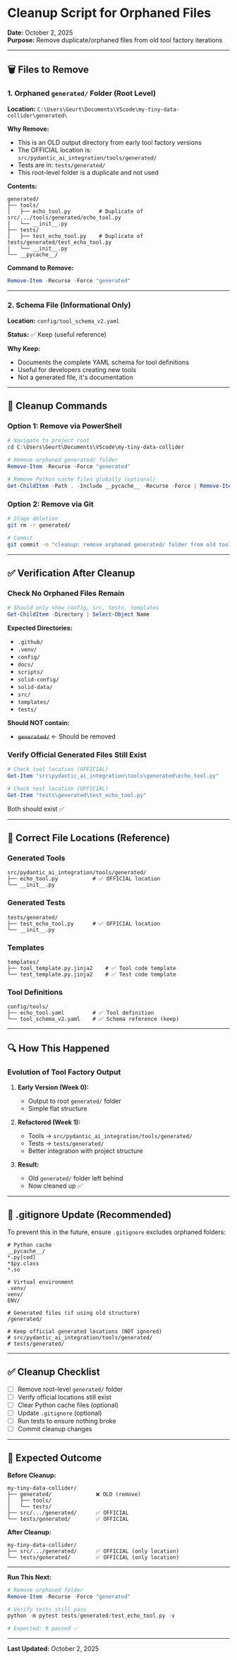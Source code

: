 # Cleanup Script for Orphaned Files

**Date:** October 2, 2025  
**Purpose:** Remove duplicate/orphaned files from old tool factory iterations

---

## 🗑️ Files to Remove

### **1. Orphaned `generated/` Folder (Root Level)**

**Location:** `C:\Users\Geurt\Documents\VScode\my-tiny-data-collider\generated\`

**Why Remove:**
- This is an OLD output directory from early tool factory versions
- The OFFICIAL location is: `src/pydantic_ai_integration/tools/generated/`
- Tests are in: `tests/generated/`
- This root-level folder is a duplicate and not used

**Contents:**
```
generated/
├── tools/
│   ├── echo_tool.py         # Duplicate of src/.../tools/generated/echo_tool.py
│   └── __init__.py
├── tests/
│   ├── test_echo_tool.py    # Duplicate of tests/generated/test_echo_tool.py
│   └── __init__.py
└── __pycache__/
```

**Command to Remove:**
```powershell
Remove-Item -Recurse -Force "generated"
```

---

### **2. Schema File (Informational Only)**

**Location:** `config/tool_schema_v2.yaml`

**Status:** ✅ Keep (useful reference)

**Why Keep:**
- Documents the complete YAML schema for tool definitions
- Useful for developers creating new tools
- Not a generated file, it's documentation

---

## 🧹 Cleanup Commands

### **Option 1: Remove via PowerShell**

```powershell
# Navigate to project root
cd C:\Users\Geurt\Documents\VScode\my-tiny-data-collider

# Remove orphaned generated/ folder
Remove-Item -Recurse -Force "generated"

# Remove Python cache files globally (optional)
Get-ChildItem -Path . -Include __pycache__ -Recurse -Force | Remove-Item -Recurse -Force
```

### **Option 2: Remove via Git**

```bash
# Stage deletion
git rm -r generated/

# Commit
git commit -m "cleanup: remove orphaned generated/ folder from old tool factory"
```

---

## ✅ Verification After Cleanup

### **Check No Orphaned Files Remain**

```powershell
# Should only show config, src, tests, templates
Get-ChildItem -Directory | Select-Object Name
```

**Expected Directories:**
- `.github/`
- `.venv/`
- `config/`
- `docs/`
- `scripts/`
- `solid-config/`
- `solid-data/`
- `src/`
- `templates/`
- `tests/`

**Should NOT contain:**
- ~~`generated/`~~ ← Should be removed

### **Verify Official Generated Files Still Exist**

```powershell
# Check tool location (OFFICIAL)
Get-Item "src\pydantic_ai_integration\tools\generated\echo_tool.py"

# Check test location (OFFICIAL)
Get-Item "tests\generated\test_echo_tool.py"
```

Both should exist ✅

---

## 📂 Correct File Locations (Reference)

### **Generated Tools**
```
src/pydantic_ai_integration/tools/generated/
├── echo_tool.py           # ✅ OFFICIAL location
└── __init__.py
```

### **Generated Tests**
```
tests/generated/
├── test_echo_tool.py      # ✅ OFFICIAL location
└── __init__.py
```

### **Templates**
```
templates/
├── tool_template.py.jinja2    # ✅ Tool code template
└── test_template.py.jinja2    # ✅ Test code template
```

### **Tool Definitions**
```
config/tools/
├── echo_tool.yaml         # ✅ Tool definition
└── tool_schema_v2.yaml    # ✅ Schema reference (keep)
```

---

## 🔍 How This Happened

### **Evolution of Tool Factory Output**

1. **Early Version (Week 0):**
   - Output to root `generated/` folder
   - Simple flat structure

2. **Refactored (Week 1):**
   - Tools → `src/pydantic_ai_integration/tools/generated/`
   - Tests → `tests/generated/`
   - Better integration with project structure

3. **Result:**
   - Old `generated/` folder left behind
   - Now cleaned up ✅

---

## 📝 .gitignore Update (Recommended)

To prevent this in the future, ensure `.gitignore` excludes orphaned folders:

```gitignore
# Python cache
__pycache__/
*.py[cod]
*$py.class
*.so

# Virtual environment
.venv/
venv/
ENV/

# Generated files (if using old structure)
/generated/

# Keep official generated locations (NOT ignored)
# src/pydantic_ai_integration/tools/generated/
# tests/generated/
```

---

## ✅ Cleanup Checklist

- [ ] Remove root-level `generated/` folder
- [ ] Verify official locations still exist
- [ ] Clear Python cache files (optional)
- [ ] Update `.gitignore` (optional)
- [ ] Run tests to ensure nothing broke
- [ ] Commit cleanup changes

---

## 🎯 Expected Outcome

**Before Cleanup:**
```
my-tiny-data-collider/
├── generated/              ❌ OLD (remove)
│   ├── tools/
│   └── tests/
├── src/.../generated/      ✅ OFFICIAL
└── tests/generated/        ✅ OFFICIAL
```

**After Cleanup:**
```
my-tiny-data-collider/
├── src/.../generated/      ✅ OFFICIAL (only location)
└── tests/generated/        ✅ OFFICIAL (only location)
```

---

**Run This Next:**

```powershell
# Remove orphaned folder
Remove-Item -Recurse -Force "generated"

# Verify tests still pass
python -m pytest tests/generated/test_echo_tool.py -v

# Expected: 9 passed ✅
```

---

**Last Updated:** October 2, 2025

